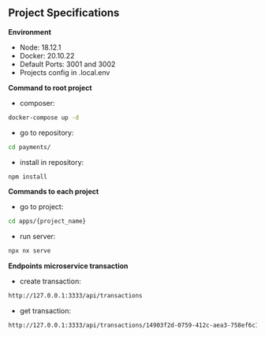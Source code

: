 ## Project Specifications

**Environment**  

- Node: 18.12.1
- Docker: 20.10.22
- Default Ports: 3001 and 3002
- Projects config in .local.env

**Command to root project**
- composer: 
```bash
docker-compose up -d
```
- go to repository: 
```bash
cd payments/
```
- install in repository: 
```bash
npm install
```

**Commands to each project**
- go to project: 
```bash
cd apps/{project_name}
```
- run server:
```bash
npx nx serve
```

**Endpoints microservice transaction**
- create transaction: 
```bash
http://127.0.0.1:3333/api/transactions
```
- get transaction: 
```bash
http://127.0.0.1:3333/api/transactions/14903f2d-0759-412c-aea3-758ef6c170c6
```